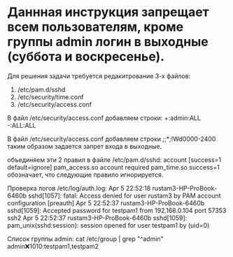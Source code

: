 # Даннная инструкция запрещает всем пользователям, кроме группы admin логин в выходные (суббота и воскресенье).

Для решения задачи требуется редакитрование 3-х файлов:
1. /etc/pam.d/sshd
2. /etc/security/time.conf
3. /etc/security/access.conf


В файл /etc/security/access.conf добавляем строки:
+:admin:ALL
-:ALL:ALL


В файл /etc/security/access.conf добавляем строки
*;*;*;!Wd0000-2400
таким образом задается запрет входа в выходные.

объединяем эти 2 правил в файле /etc/pam.d/sshd:
account  [success=1 default=ignore]     pam_access.so
account  required     pam_time.so
success=1 обозначает, что следующие правило игнорируется.


Проверка логов /etc/log/auth.log:
Apr  5 22:52:18 rustam3-HP-ProBook-6460b sshd[1057]: fatal: Access denied for user rustam3 by PAM account configuration [preauth]
Apr  5 22:52:37 rustam3-HP-ProBook-6460b sshd[1059]: Accepted password for testpam1 from 192.168.0.104 port 57353 ssh2
Apr  5 22:52:37 rustam3-HP-ProBook-6460b sshd[1059]: pam_unix(sshd:session): session opened for user testpam1 by (uid=0)

Список группы admin:
cat /etc/group | grep "^admin"
admin:x:1010:testpam1,testpam2




